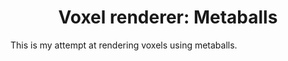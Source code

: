 <div align="center">

# Voxel renderer: Metaballs

</div>

This is my attempt at rendering voxels using metaballs.